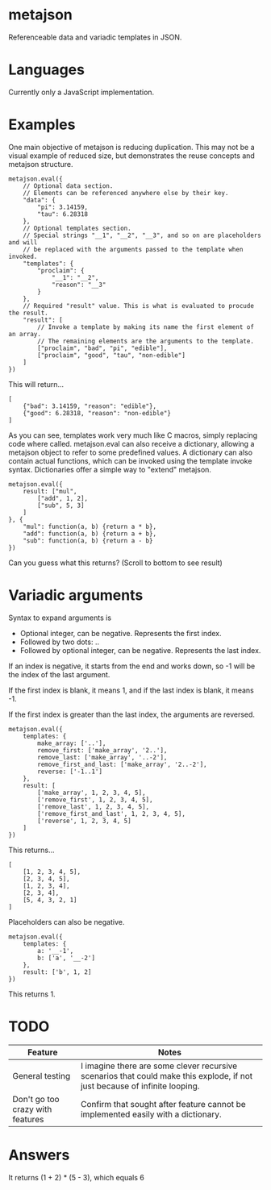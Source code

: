 # metajson
Referenceable data and variadic templates in JSON.

# Languages
Currently only a JavaScript implementation.

# Examples

One main objective of metajson is reducing duplication. This may not be a visual example of reduced size, but demonstrates the reuse concepts and metajson structure.

~~~
metajson.eval({
	// Optional data section.
	// Elements can be referenced anywhere else by their key.
	"data": {
		"pi": 3.14159,
		"tau": 6.28318
	},
	// Optional templates section.
	// Special strings "__1", "__2", "__3", and so on are placeholders and will
	// be replaced with the arguments passed to the template when invoked.
	"templates": {
		"proclaim": {
			"__1": "__2",
			"reason": "__3"
		}
	},
	// Required "result" value. This is what is evaluated to procude the result.
	"result": [
		// Invoke a template by making its name the first element of an array.
		// The remaining elements are the arguments to the template.
		["proclaim", "bad", "pi", "edible"],
		["proclaim", "good", "tau", "non-edible"]
	]
})
~~~

This will return...

~~~
[
	{"bad": 3.14159, "reason": "edible"},
	{"good": 6.28318, "reason": "non-edible"}
]
~~~

As you can see, templates work very much like C macros, simply replacing code where called. metajson.eval can also receive a dictionary, allowing a metajson object to refer to some predefined values. A dictionary can also contain actual functions, which can be invoked using the template invoke syntax. Dictionaries offer a simple way to "extend" metajson.

~~~
metajson.eval({
	result: ["mul",
		["add", 1, 2],
		["sub", 5, 3]
	]
}, {
	"mul": function(a, b) {return a * b},
	"add": function(a, b) {return a + b},
	"sub": function(a, b) {return a - b}
})
~~~

Can you guess what this returns? (Scroll to bottom to see result)

# Variadic arguments

Syntax to expand arguments is
- Optional integer, can be negative. Represents the first index.
- Followed by two dots: ..
- Followed by optional integer, can be negative. Represents the last index.

If an index is negative, it starts from the end and works down, so -1 will be the index of the last argument.

If the first index is blank, it means 1, and if the last index is blank, it means -1.

If the first index is greater than the last index, the arguments are reversed.

~~~
metajson.eval({
	templates: {
		make_array: ['..'],
		remove_first: ['make_array', '2..'],
		remove_last: ['make_array', '..-2'],
		remove_first_and_last: ['make_array', '2..-2'],
		reverse: ['-1..1']
	},
	result: [
		['make_array', 1, 2, 3, 4, 5],
		['remove_first', 1, 2, 3, 4, 5],
		['remove_last', 1, 2, 3, 4, 5],
		['remove_first_and_last', 1, 2, 3, 4, 5],
		['reverse', 1, 2, 3, 4, 5]
	]
})
~~~

This returns...

~~~
[
	[1, 2, 3, 4, 5],
	[2, 3, 4, 5],
	[1, 2, 3, 4],
	[2, 3, 4],
	[5, 4, 3, 2, 1]
]
~~~

Placeholders can also be negative.

~~~
metajson.eval({
	templates: {
		a: '__-1',
		b: ['a', '__-2']
	},
	result: ['b', 1, 2]
})
~~~

This returns 1.

# TODO
Feature | Notes
------------- | -------------
General testing | I imagine there are some clever recursive scenarios that could make this explode, if not just because of infinite looping.
Don't go too crazy with features | Confirm that sought after feature cannot be implemented easily with a dictionary.

# Answers
It returns (1 + 2) * (5 - 3), which equals 6
